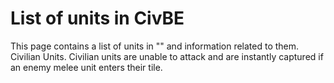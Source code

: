 # List of units in CivBE

This page contains a list of units in "" and information related to them.
Civilian Units.
Civilian units are unable to attack and are instantly captured if an enemy melee unit enters their tile.